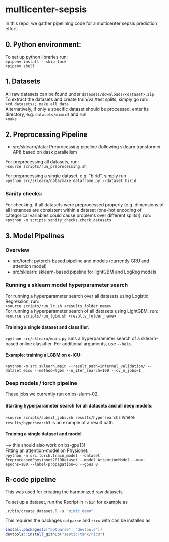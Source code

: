 # multicenter-sepsis

In this repo, we gather pipelining code for a multicenter sepsis prediction effort.

## 0. Python environment:  
To set up python libraries run:  
```>pipenv install --skip-lock```  
```>pipenv shell```  

## 1. Datasets  
All raw datasets can be found under ```datasets/downloads/<dataset>.zip```  
To extract the datasets and create train/val/test splits, simply go run:   
```>cd datasets/; make all_data```  
Alternatively, if only a specific dataset should be processed, enter its directory, e.g. ```datasets/mimic3``` and run  
 ```>make```

## 2. Preprocessing Pipeline
- src/sklearn/data: Preprocessing pipeline (following sklearn transformer API) based on dask parallelism 

For preprocessing all datasets, run:    
```>source scripts/run_preprocessing.sh``` 
 
For preprocessing a single dataset, e.g. "hirid", simply run   
```>python src/sklearn/data/make_dataframe.py --dataset hirid```  

### Sanity checks:
For checking, if all datasets were preprocessed properly (e.g. dimensions of all instances are consistent within a dataset (one-hot encoding of categorical variables could cause problems over different splits)), run:  
```>python -m scripts.sanity_checks.check_datasets```
 
## 3. Model Pipelines
### Overview   
- src/torch: pytorch-based pipeline and models (currently GRU and attention model)  
- src/sklearn: sklearn-based pipeline for lightGBM and LogReg models 

### Running a sklearn model hyperparameter search      
   
For running a hyperparameter search over all datasets using Logistic Regression, run:  
```>source scripts/run_lr.sh <results_folder_name>```  
For running a hyperparameter search of all datasets using LightGBM, run:  
```>source scripts/run_lgbm.sh <results_folder_name>```

#### Training a single dataset and classifier:     
```>python src/sklearn/main.py``` runs a hyperparameter search of a sklearn-based online classifier.
For additional arguments, use ```--help```. 

#### Example: training a LGBM on e-ICU:   
```>python -m src.sklearn.main --result_path=internal_validation/ --dataset eicu --method=lgbm --n_iter_search=100 --cv_n_jobs=1 ```

### Deep models / torch pipeline
These jobs we currently run on bs-slurm-02.

#### Starting hyperparameter search for all datasets and all deep models:
```>source scripts/submit_jobs.sh results/hypersearch3``` where `results/hypersearch3` is an example of a result path.  
 
#### Training a single dataset and model
--> this should also work on bs-gpu13!   
Fitting an attention-model on Physionet:    
```>python -m src.torch.train_model --dataset PreprocessedPhysionet2019Dataset --model AttentionModel --max-epochs=100 --label-propagation=6 --gpus 0 ```   


## R-code pipeline
This was used for creating the harmonized raw datasets.

To set up a dataset, run the Rscript in `r/bin` for example as

```r
.r/bin/create_dataset.R -s "mimic_demo"
```

This requires the packages `optparse` and `ricu` with can be installed as

```r
install.packages(c("optparse", "devtools"))
devtools::install_github("septic-tank/ricu")
```

